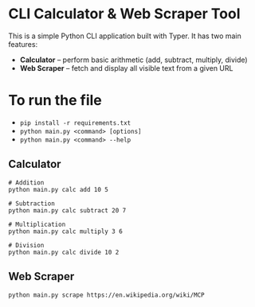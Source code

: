 # CLI Calculator & Web Scraper Tool
This is a simple Python CLI application built with Typer.
It has two main features:
- **Calculator** – perform basic arithmetic (add, subtract, multiply, divide)
- **Web Scraper** – fetch and display all visible text from a given URL

# To run the file
 - `pip install -r requirements.txt`
 - `python main.py <command> [options]`
 - `python main.py <command> --help`

 ## Calculator
 ```
 # Addition
 python main.py calc add 10 5

 # Subtraction
 python main.py calc subtract 20 7

 # Multiplication
 python main.py calc multiply 3 6

 # Division
 python main.py calc divide 10 2

 ```

 ## Web Scraper
 `python main.py scrape https://en.wikipedia.org/wiki/MCP`
